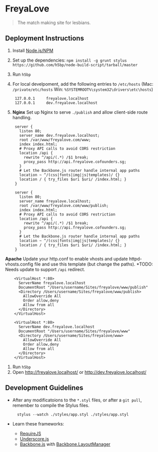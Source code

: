 # FreyaLove

> The match making site for lesbians.

## Deployment Instructions

1. Install [Node.js/NPM](http://nodejs.org/)
1. Set up the dependencies: `npm install -g grunt stylus https://github.com/h5bp/node-build-script/tarball/master`
1. Run `h5bp`
1. For local develpoment, add the following entries to `/etc/hosts` (Mac: `/private/etc/hosts` Win: `%SYSTEMROOT%\system32\drivers\etc\hosts`)

        127.0.0.1     freyalove.localhost
        127.0.0.1     dev.freyalove.localhost

1. **Nginx** Set up Nginx to serve `./publish` and allow client-side route handling.

        server {
          listen 80;
          server_name dev.freyalove.localhost;
          root /var/www/freyalove.com/www;
          index index.html;
          # Proxy API calls to avoid CORS restriction
          location /api {
            rewrite ^/api/(.*) /$1 break;
            proxy_pass http://api.freyalove.cofounders.sg;
          }
          # Let the Backbone.js router handle internal app paths
          location ~ ^/(css|fonts|img|js|templates)/ {}
          location / { try_files $uri $uri/ /index.html; }
        }

        server {
          listen 80;
          server_name freyalove.localhost;
          root /var/www/freyalove.com/www/publish;
          index index.html;
          # Proxy API calls to avoid CORS restriction
          location /api {
            rewrite ^/api/(.*) /$1 break;
            proxy_pass http://api.freyalove.cofounders.sg;
          }
          # Let the Backbone.js router handle internal app paths
          location ~ ^/(css|fonts|img|js|templates)/ {}
          location / { try_files $uri $uri/ /index.html; }
        }

  **Apache** Update your http.conf to enable vhosts and update httpd-vhosts.config file and use this template (but change the paths). *TODO: Needs update to support `/api` redirect.

        <VirtualHost *:80>
          ServerName freyalove.localhost
          DocumentRoot "/Users/username/Sites/freyalove/www/publish"
          <Directory /Users/username/Sites/freyalove/www/publish>
            AllowOverride All
            Order allow,deny
            Allow from all
          </Directory>
        </VirtualHost>

        <VirtualHost *:80>
          ServerName dev.freyalove.localhost
          DocumentRoot "/Users/username/Sites/freyalove/www"
          <Directory /Users/username/Sites/freyalove/www>
            AllowOverride All
            Order allow,deny
            Allow from all
          </Directory>
        </VirtualHost>

1. Run `h5bp`
1. Open http://freyalove.localhost/ or http://dev.freyalove.localhost/

## Development Guidelines

- After any modificatoions to the `*.styl` files, or after a `git pull`, remember to compile the Stylus files.

        stylus --watch ./styles/app.styl ./styles/app.styl

- Learn these frameworks:
  - [RequireJS](http://requirejs.org/)
  - [Underscore.js](http://underscorejs.org/)
  - [Backbone.js](http://backbonejs.org/) with [Backbone.LayoutManager](https://github.com/tbranyen/backbone.layoutmanager)
